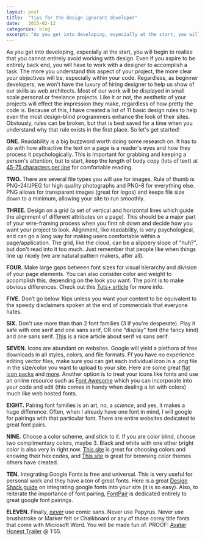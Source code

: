 ```yaml
---
layout: post
title:  "Tips for the design ignorant developer"
date:   2015-02-12
categories: blog
excerpt: "As you get into developing, especially at the start, you will begin to realize that you cannot entirely avoid working with design. Even if you aspire to be entirely back end, you will have to work with a designer to accomplish a task. The more you understand this aspect of your project, the more clear your objectives will be, especially within your code."
---
```


<p>
As you get into developing, especially at the start, you will begin to realize that you cannot entirely avoid working with design. Even if you aspire to be entirely back end, you will have to work with a designer to accomplish a task. The more you understand this aspect of your project, the more clear your objectives will be, especially within your code. Regardless, as beginner developers, we won't have the luxury of hiring designer to help us show of our skills as web architects. Most of our work will be displayed in small scale personal or freelance projects. Like it or not, the aesthetic of your projects will effect the impression they make, regardless of how pretty the code is. Because of this, I have created a list of 11 basic design rules to help even the most design-blind programmers enhance the look of their sites. Obviously, rules can be broken, but that is best saved for a time when you understand why that rule exists in the first place. So let's get started!
</p><p>
<b>ONE.</b> Readability is a big buzzword worth doing some research on. It has to do with how attractive the text on a page is a reader's eyes and how they process it psychologically. This is important for grabbing and keeping a person's attention, but to start, keep the length of body copy (lots of text) at <a href="http://baymard.com/blog/line-length-readability">45-75 characters per line</a> for comfortable reading.
</p><p>
<b>TWO.</b> There are several file types you will use for images. Rule of thumb is PNG-24/JPEG for high quality photographs and PNG-8 for everything else. PNG allows for transparent images (great for logos) and keeps file size down to a minimum, allowing your site to run smoothly.
</p><p>
<b>THREE.</b> Design on a grid (a set of vertical and horizontal lines which guide the alignment of different attributes on a page). This should be a major part of your wire-framing process when you first sit down and decide how you want your project to look. Alignment, like readability, is very psychological, and can go a long way for making users comfortable within a page/application. The grid, like the cloud, can be a slippery slope of "huh?", but don't read into it too much. Just remember that people like when things line up nicely (we are natural pattern makers, after all).
</p><p>
<b>FOUR.</b> Make large gaps between font sizes for visual hierarchy and division of your page elements. You can also consider color and weight to accomplish this, depending on the look you want. The point is to make obvious differences. Check out this <a href= "https://webdesign.tutsplus.com/articles/understanding-typographic-hierarchy--webdesign-11636">Tuts+ article</a> for more info.
</p><p>
<b>FIVE.</b> Don’t go below 16px unless you want your content to be equivalent to the speedy disclaimers spoken at the end of commercials that everyone hates.
</p><p>
<b>SIX.</b> Don't use more than than 2 font families (3 if you're desperate). Play it safe with one serif and one sans serif, OR one “display” font (the fancy kind) and one sans serif. <a href="http://www.webdesignerdepot.com/2013/03/serif-vs-sans-the-final-battle/">This</a>  is a nice article about serif vs sans serif.
</p><p>
<b>SEVEN.</b> Icons are abundant on websites. Google will yield a plethora of free downloads in all styles, colors, and file formats. Ff you have no experience editing vector files, make sure you can get each individual icon in a .png file in the size/color you want to upload to your site. Here are some great <a href = "http://www.flaticon.com/packs/">flat icon packs</a> and <a href="http://line25.com/articles/20-free-social-media-icon-sets-to-use-on-your-website">more</a>. Another option is to treat your icons like fonts and use an online resource such as <a href="http://fortawesome.github.io/Font-Awesome/icons/">Font Awesome</a> which you can incorporate into your code and edit (this comes in handy when dealing a lot with colors) much like web hosted fonts.</p><p>
<b>EIGHT.</b> Pairing font families is an art, no, a <i>science</i>, and yes, it makes a huge difference. Often, when I already have one font in mind, I will google for pairings with that particular font. There are entire websites dedicated to great font pairs.
</p><p>
<b>NINE.</b> Choose a color scheme, and stick to it. If you are color blind, choose two complimentary colors, maybe 3. Black and white with one other bright color is also very in right now. <a href="www.color-hex.com">This site</a> is great for choosing colors and knowing their hex codes, and <a href="www.colourlovers.com/">This site</a> is great for browsing color themes others have created.
</p><p>
<b>TEN.</b> Integrating Google Fonts is free and universal. This is very useful for personal work and they have a ton of great fonts. Here is a great <a href = "http://designshack.net/articles/css/a-beginners-guide-to-using-google-web-fonts/">Design Shack guide</a> on integrating google fonts into your site (it is so easy). Also, to reiterate the importance of font pairing, <a href="http://fontpair.co/">FontPair</a> is dedicated entirely to great google font pairings.
</p><p>
<b>ELEVEN.</b> Finally, <i><u>never</u></i> use comic sans. Never use Papyrus. Never use brushstroke or Marker felt or Chalkboard or any of those corny title fonts that come with Microsoft Word. You will be made fun of. PROOF: <a href = "https://www.youtube.com/watch?v=eUTtt14G31c">Avatar Honest Trailer</a>  @ 1:55.
</p>